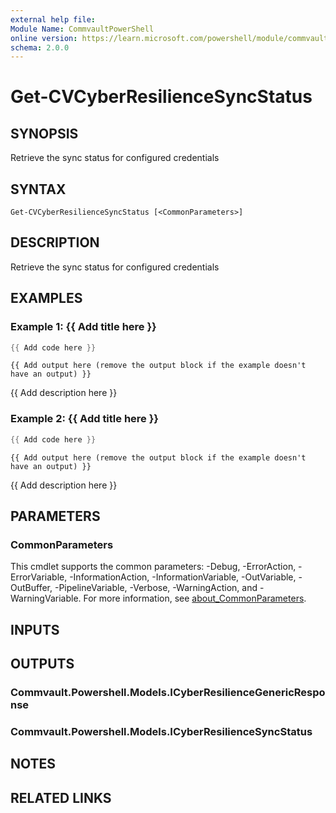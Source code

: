 ```yaml
---
external help file:
Module Name: CommvaultPowerShell
online version: https://learn.microsoft.com/powershell/module/commvaultpowershell/get-cvcyberresiliencesyncstatus
schema: 2.0.0
---
```


# Get-CVCyberResilienceSyncStatus

## SYNOPSIS
Retrieve the sync status for configured credentials

## SYNTAX

```
Get-CVCyberResilienceSyncStatus [<CommonParameters>]
```

## DESCRIPTION
Retrieve the sync status for configured credentials

## EXAMPLES

### Example 1: {{ Add title here }}
```powershell
{{ Add code here }}
```

```output
{{ Add output here (remove the output block if the example doesn't have an output) }}
```

{{ Add description here }}

### Example 2: {{ Add title here }}
```powershell
{{ Add code here }}
```

```output
{{ Add output here (remove the output block if the example doesn't have an output) }}
```

{{ Add description here }}

## PARAMETERS

### CommonParameters
This cmdlet supports the common parameters: -Debug, -ErrorAction, -ErrorVariable, -InformationAction, -InformationVariable, -OutVariable, -OutBuffer, -PipelineVariable, -Verbose, -WarningAction, and -WarningVariable. For more information, see [about_CommonParameters](http://go.microsoft.com/fwlink/?LinkID=113216).

## INPUTS

## OUTPUTS

### Commvault.Powershell.Models.ICyberResilienceGenericResponse

### Commvault.Powershell.Models.ICyberResilienceSyncStatus

## NOTES

## RELATED LINKS

